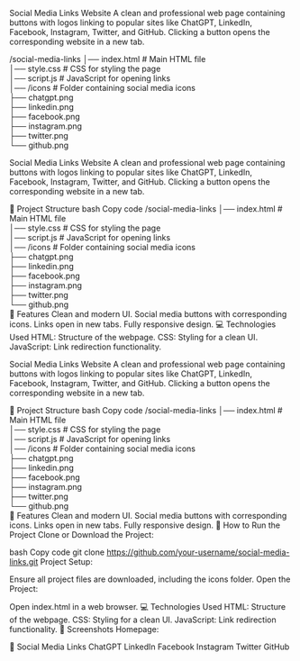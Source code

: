 
Social Media Links Website
A clean and professional web page containing buttons with logos linking to popular sites like ChatGPT, LinkedIn, Facebook, Instagram, Twitter, and GitHub. Clicking a button opens the corresponding website in a new tab.

/social-media-links
│── index.html          # Main HTML file  
│── style.css           # CSS for styling the page  
│── script.js           # JavaScript for opening links  
│── /icons              # Folder containing social media icons  
    ├── chatgpt.png  
    ├── linkedin.png  
    ├── facebook.png  
    ├── instagram.png  
    ├── twitter.png  
    └── github.png  

Social Media Links Website
A clean and professional web page containing buttons with logos linking to popular sites like ChatGPT, LinkedIn, Facebook, Instagram, Twitter, and GitHub. Clicking a button opens the corresponding website in a new tab.

📂 Project Structure
bash
Copy code
/social-media-links
│── index.html          # Main HTML file  
│── style.css           # CSS for styling the page  
│── script.js           # JavaScript for opening links  
│── /icons              # Folder containing social media icons  
    ├── chatgpt.png  
    ├── linkedin.png  
    ├── facebook.png  
    ├── instagram.png  
    ├── twitter.png  
    └── github.png  
🎯 Features
Clean and modern UI.
Social media buttons with corresponding icons.
Links open in new tabs.
Fully responsive design.
💻 Technologies Used
HTML: Structure of the webpage.
CSS: Styling for a clean UI.
JavaScript: Link redirection functionality.

Social Media Links Website
A clean and professional web page containing buttons with logos linking to popular sites like ChatGPT, LinkedIn, Facebook, Instagram, Twitter, and GitHub. Clicking a button opens the corresponding website in a new tab.

📂 Project Structure
bash
Copy code
/social-media-links
│── index.html          # Main HTML file  
│── style.css           # CSS for styling the page  
│── script.js           # JavaScript for opening links  
│── /icons              # Folder containing social media icons  
    ├── chatgpt.png  
    ├── linkedin.png  
    ├── facebook.png  
    ├── instagram.png  
    ├── twitter.png  
    └── github.png  
🎯 Features
Clean and modern UI.
Social media buttons with corresponding icons.
Links open in new tabs.
Fully responsive design.
🚀 How to Run the Project
Clone or Download the Project:

bash
Copy code
git clone https://github.com/your-username/social-media-links.git
Project Setup:

Ensure all project files are downloaded, including the icons folder.
Open the Project:

Open index.html in a web browser.
💻 Technologies Used
HTML: Structure of the webpage.
CSS: Styling for a clean UI.
JavaScript: Link redirection functionality.
📸 Screenshots
Homepage:

🔗 Social Media Links
ChatGPT
LinkedIn
Facebook
Instagram
Twitter
GitHub
